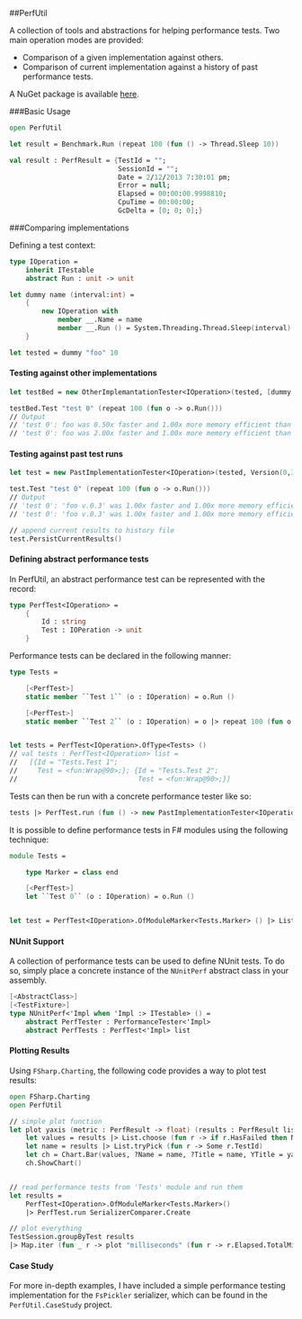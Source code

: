 ##PerfUtil

A collection of tools and abstractions for helping performance tests.
Two main operation modes are provided:
* Comparison of a given implementation against others.
* Comparison of current implementation against a history of past performance tests.

A NuGet package is available [here](https://www.nuget.org/packages/PerfUtil/).

###Basic Usage

```fsharp
open PerfUtil

let result = Benchmark.Run (repeat 100 (fun () -> Thread.Sleep 10))

val result : PerfResult = {TestId = "";
                           SessionId = "";
                           Date = 2/12/2013 7:30:01 pm;
                           Error = null;
                           Elapsed = 00:00:00.9998810;
                           CpuTime = 00:00:00;
                           GcDelta = [0; 0; 0];}
```

###Comparing implementations

Defining a test context:
```fsharp
type IOperation =
    inherit ITestable
    abstract Run : unit -> unit

let dummy name (interval:int) = 
    {
        new IOperation with
            member __.Name = name
            member __.Run () = System.Threading.Thread.Sleep(interval)
    }

let tested = dummy "foo" 10

```
#### Testing against other implementations
```fsharp
let testBed = new OtherImplemantationTester<IOperation>(tested, [dummy "bar" 5 ; dummy "baz" 20 ])

testBed.Test "test 0" (repeat 100 (fun o -> o.Run()))
// Output
// 'test 0': foo was 0.50x faster and 1.00x more memory efficient than bar.
// 'test 0': foo was 2.00x faster and 1.00x more memory efficient than baz.
```
#### Testing against past test runs
```fsharp
let test = new PastImplementationTester<IOperation>(tested, Version(0,3), historyFile = "persist.xml")

test.Test "test 0" (repeat 100 (fun o -> o.Run()))
// Output
// 'test 0': 'foo v.0.3' was 1.00x faster and 1.00x more memory efficient than 'foo v.0.1'.
// 'test 0': 'foo v.0.3' was 1.00x faster and 1.00x more memory efficient than 'foo v.0.2'.

// append current results to history file
test.PersistCurrentResults()
```
#### Defining abstract performance tests

In PerfUtil, an abstract performance test can be represented with the record:
```fsharp
type PerfTest<IOperation> =
    {
        Id : string
        Test : IOPeration -> unit
    }

```
Performance tests can be declared in the following manner:
```fsharp
type Tests =

    [<PerfTest>]
    static member ``Test 1`` (o : IOperation) = o.Run ()

    [<PerfTest>]
    static member ``Test 2`` (o : IOperation) = o |> repeat 100 (fun o -> o.Run ())


let tests = PerfTest<IOperation>.OfType<Tests> ()
// val tests : PerfTest<IOperation> list =
//   [{Id = "Tests.Test 1";
//     Test = <fun:Wrap@90>;}; {Id = "Tests.Test 2";
//                              Test = <fun:Wrap@90>;}]
```
Tests can then be run with a concrete performance tester like so:
```fsharp
tests |> PerfTest.run (fun () -> new PastImplementationTester<IOperation>(...))
```
It is possible to define performance tests in F# modules using the following technique:
```fsharp
module Tests =

    type Marker = class end

    [<PerfTest>]
    let ``Test 0`` (o : IOperation) = o.Run ()


let test = PerfTest<IOperation>.OfModuleMarker<Tests.Marker> () |> List.head

```

#### NUnit Support

A collection of performance tests can be used to define NUnit tests.
To do so, simply place a concrete instance of the `NUnitPerf` abstract class
in your assembly.
```fsharp
[<AbstractClass>]
[<TestFixture>]
type NUnitPerf<'Impl when 'Impl :> ITestable> () =
    abstract PerfTester : PerformanceTester<'Impl>
    abstract PerfTests : PerfTest<'Impl> list
```

#### Plotting Results

Using `FSharp.Charting`, the following code provides a way to plot test results:
```fsharp
open FSharp.Charting
open PerfUtil

// simple plot function
let plot yaxis (metric : PerfResult -> float) (results : PerfResult list) =
    let values = results |> List.choose (fun r -> if r.HasFailed then None else Some (r.SessionId, metric r))
    let name = results |> List.tryPick (fun r -> Some r.TestId)
    let ch = Chart.Bar(values, ?Name = name, ?Title = name, YTitle = yaxis)
    ch.ShowChart()


// read performance tests from 'Tests' module and run them
let results =
    PerfTest<IOperation>.OfModuleMarker<Tests.Marker>()
    |> PerfTest.run SerializerComparer.Create

// plot everything
TestSession.groupByTest results
|> Map.iter (fun _ r -> plot "milliseconds" (fun r -> r.Elapsed.TotalMilliseconds) r)

```

#### Case Study

For more in-depth examples, I have included a simple performance testing implementation 
for the `FsPickler` serializer, which can be found in the `PerfUtil.CaseStudy` project.
